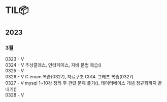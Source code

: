 # TIL📦

## 2023
### 3월
0323 - V<br>
0324 - V 추상클래스, 인터페이스, 자바 문법 복습()<br>
0325 - V<br>
0326 - V C enum 복습(0327), 자료구조 Ch14. 그래프 복습(0327) <br>
0327 - V mysql 1~10강 정리 후 관련 문제 풀기(), 데이터베이스 개념 정규화까지 끝내기()<br>
0328 - V <br>
